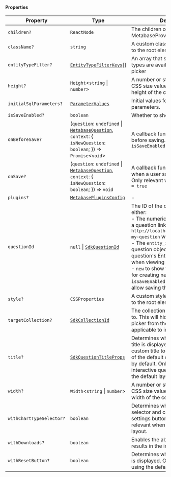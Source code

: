 #### Properties

| Property                                                    | Type                                                                                                                                    | Description                                                                                                                                                                                                                                                                                                                                                                                                                             |
| ----------------------------------------------------------- | --------------------------------------------------------------------------------------------------------------------------------------- | --------------------------------------------------------------------------------------------------------------------------------------------------------------------------------------------------------------------------------------------------------------------------------------------------------------------------------------------------------------------------------------------------------------------------------------- |
| <a id="children"></a> `children?`                           | `ReactNode`                                                                                                                             | The children of the MetabaseProvider component.s                                                                                                                                                                                                                                                                                                                                                                                        |
| <a id="classname"></a> `className?`                         | `string`                                                                                                                                | A custom class name to be added to the root element.                                                                                                                                                                                                                                                                                                                                                                                    |
| <a id="entitytypefilter"></a> `entityTypeFilter?`           | [`EntityTypeFilterKeys`](internal/EntityTypeFilterKeys.md)\[]                                                                           | An array that specifies which entity types are available in the data picker                                                                                                                                                                                                                                                                                                                                                             |
| <a id="height"></a> `height?`                               | `Height`<`string` \| `number`>                                                                                                          | A number or string specifying a CSS size value that specifies the height of the component                                                                                                                                                                                                                                                                                                                                               |
| <a id="initialsqlparameters"></a> `initialSqlParameters?`   | [`ParameterValues`](internal/ParameterValues.md)                                                                                        | Initial values for the SQL parameters.                                                                                                                                                                                                                                                                                                                                                                                                  |
| <a id="issaveenabled"></a> `isSaveEnabled?`                 | `boolean`                                                                                                                               | Whether to show the save button.                                                                                                                                                                                                                                                                                                                                                                                                        |
| <a id="onbeforesave"></a> `onBeforeSave?`                   | (`question`: `undefined` \| [`MetabaseQuestion`](MetabaseQuestion.md), `context`: { `isNewQuestion`: `boolean`; }) => `Promise`<`void`> | A callback function that triggers before saving. Only relevant when `isSaveEnabled = true`                                                                                                                                                                                                                                                                                                                                              |
| <a id="onsave"></a> `onSave?`                               | (`question`: `undefined` \| [`MetabaseQuestion`](MetabaseQuestion.md), `context`: { `isNewQuestion`: `boolean`; }) => `void`            | A callback function that triggers when a user saves the question. Only relevant when `isSaveEnabled = true`                                                                                                                                                                                                                                                                                                                             |
| <a id="plugins"></a> `plugins?`                             | [`MetabasePluginsConfig`](MetabasePluginsConfig.md)                                                                                     | -                                                                                                                                                                                                                                                                                                                                                                                                                                       |
| <a id="questionid"></a> `questionId`                        | `null` \| [`SdkQuestionId`](internal/SdkQuestionId.md)                                                                                  | The ID of the question. This is either: <br>- The numerical ID when accessing a question link, e.g., `http://localhost:3000/question/1-my-question` where the ID is `1` <br>- The `entity_id` key of the question object. You can find a question's Entity ID in the info panel when viewing a question <br>- `new` to show the notebook editor for creating new questions. `isSaveEnabled` must be `true` to allow saving the question |
| <a id="style"></a> `style?`                                 | `CSSProperties`                                                                                                                         | A custom style object to be added to the root element.                                                                                                                                                                                                                                                                                                                                                                                  |
| <a id="targetcollection"></a> `targetCollection?`           | [`SdkCollectionId`](internal/SdkCollectionId.md)                                                                                        | The collection to save the question to. This will hide the collection picker from the save modal. Only applicable to interactive questions.                                                                                                                                                                                                                                                                                             |
| <a id="title"></a> `title?`                                 | [`SdkQuestionTitleProps`](internal/SdkQuestionTitleProps.md)                                                                            | Determines whether the question title is displayed, and allows a custom title to be displayed instead of the default question title. Shown by default. Only applicable to interactive questions when using the default layout.                                                                                                                                                                                                          |
| <a id="width"></a> `width?`                                 | `Width`<`string` \| `number`>                                                                                                           | A number or string specifying a CSS size value that specifies the width of the component                                                                                                                                                                                                                                                                                                                                                |
| <a id="withcharttypeselector"></a> `withChartTypeSelector?` | `boolean`                                                                                                                               | Determines whether the chart type selector and corresponding settings button are shown. Only relevant when using the default layout.                                                                                                                                                                                                                                                                                                    |
| <a id="withdownloads"></a> `withDownloads?`                 | `boolean`                                                                                                                               | Enables the ability to download results in the interactive question.                                                                                                                                                                                                                                                                                                                                                                    |
| <a id="withresetbutton"></a> `withResetButton?`             | `boolean`                                                                                                                               | Determines whether a reset button is displayed. Only relevant when using the default layout.                                                                                                                                                                                                                                                                                                                                            |
